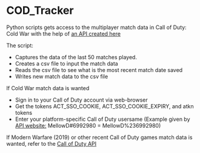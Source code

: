 # COD_Tracker

Python scripts gets access to the multiplayer match data in Call of Duty: Cold War with the help of [an API created here](https://documenter.getpostman.com/view/5519582/SzzgAefq#03b6293c-c18b-4f8e-8d2a-0693dcd353e6)

The script:
- Captures the data of the last 50 matches played.
- Creates a csv file to input the match data
- Reads the csv file to see what is the most recent match date saved
- Writes new match data to the csv file

If Cold War match data is wanted
- Sign in to your Call of Duty account via web-browser
- Get the tokens ACT_SSO_COOKIE, ACT_SSO_COOKIE_EXPIRY, and atkn tokens
- Enter your platform-specific Call of Duty usersame (Example given by [API website:](https://documenter.getpostman.com/view/5519582/SzzgAefq#03b6293c-c18b-4f8e-8d2a-0693dcd353e6) MellowD#6992980 = MellowD%236992980)

If Modern Warfare (2019) or other recent Call of Duty games match data is wanted, refer to the [Call of Duty API](https://documenter.getpostman.com/view/5519582/SzzgAefq#03b6293c-c18b-4f8e-8d2a-0693dcd353e6)
